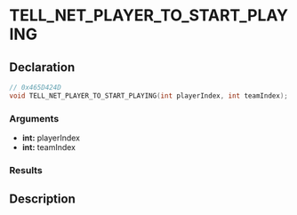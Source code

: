 # TELL_NET_PLAYER_TO_START_PLAYING

## Declaration
```cpp
// 0x465D424D
void TELL_NET_PLAYER_TO_START_PLAYING(int playerIndex, int teamIndex);
```

### Arguments
- **int:** playerIndex
- **int:** teamIndex

### Results

## Description
